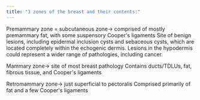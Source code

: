 ```yaml
---
title: "3 zones of the breast and their contents:"
---
```

Premammary zone = subcutaneous zone&#8594; comprised of mostly premammary fat, with some suspensory Cooper's ligaments
Site of benign lesions, including epidermal inclusion cysts and sebaceous cysts, which are located completely within the echogenic dermis.
Lesions in the hypodermis could represent a wider range of pathologies, including cancer.

Mammary zone&#8594; site of most breast pathology
Contains ducts/TDLUs, fat, fibrous tissue, and Cooper's ligaments

Retromammary zone&#8594; just superficial to pectoralis
Comprised primarily of fat and a few Cooper's ligaments

